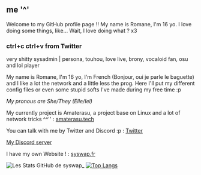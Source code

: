 ## me '^'

Welcome to my GitHub profile page !! 
My name is Romane, I'm 16 yo. I love doing some things, like... Wait, I love doing what ? x3

### ctrl+c ctrl+v from Twitter
very shitty sysadmin | persona, touhou, love live, brony, vocaloid fan, osu and lol player

My name is Romane, I'm 16 yo, I'm French (Bonjour, oui je parle le baguette) and I like a lot the network and a little less the prog. Here I'll put my different config files or even some stupid softs I've made during my free time :p 

*My pronous are She/They (Elle/Iel)*

My currently project is Amaterasu, a project base on Linux and a lot of network tricks ^^'' : 
[amaterasu.tech](https://amaterasu.tech)

You can talk with me by Twitter and Discord :p :
[Twitter](https://twitter.com/syswap_)

[My Discord server](https://discord.com/invite/NjqqHvM)

I have my own Website ! :
[syswap.fr](https://syswap.fr)

![Les Stats GitHub de syswap_](https://github-readme-stats.vercel.app/api?username=Syswap&show_icons=true&theme=radical)
[![Top Langs](https://github-readme-stats.vercel.app/api/top-langs/?username=Syswap&theme=radical)](https://github.com/anuraghazra/github-readme-stats)
